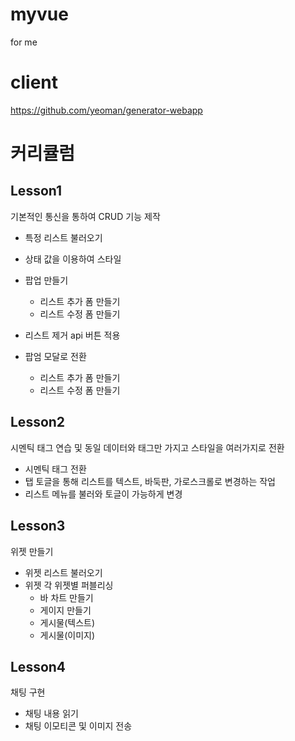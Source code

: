 # myvue
for me

# client
https://github.com/yeoman/generator-webapp


# 커리큘럼

## Lesson1
기본적인 통신을 통하여 CRUD 기능 제작

  - 특정 리스트 불러오기
  - 상태 값을 이용하여 스타일
  - 팝업 만들기
    - 리스트 추가 폼 만들기
    - 리스트 수정 폼 만들기
  - 리스트 제거 api 버튼 적용
  
  - 팝엄 모달로 전환
    - 리스트 추가 폼 만들기
    - 리스트 수정 폼 만들기
 
## Lesson2
시멘틱 태그 연습 및 동일 데이터와 태그만 가지고 스타일을 여러가지로 전환

  - 시멘틱 태그 전환
  - 탭 토글을 통해 리스트를 텍스트, 바둑판, 가로스크롤로 변경하는 작업
  - 리스트 메뉴를 불러와 토글이 가능하게 변경
  
  
## Lesson3
위젯 만들기

  - 위젯 리스트 불러오기
  - 위젯 각 위젯별 퍼블리싱
    - 바 차트 만들기
    - 게이지 만들기
    - 게시물(텍스트)
    - 게시물(이미지)

## Lesson4
채팅 구현
  - 채팅 내용 읽기
  - 채팅 이모티콘 및 이미지 전송